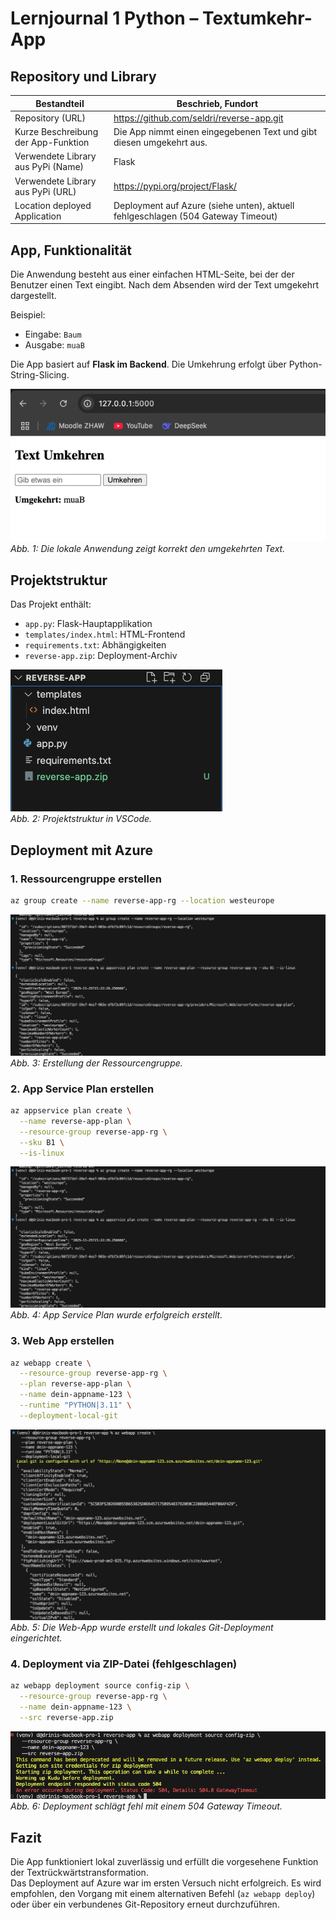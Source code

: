
# Lernjournal 1 Python – Textumkehr-App

## Repository und Library

| Bestandteil | Beschrieb, Fundort |
|-------------|----------------------|
| Repository (URL) | https://github.com/seldri/reverse-app.git |
| Kurze Beschreibung der App-Funktion | Die App nimmt einen eingegebenen Text und gibt diesen umgekehrt aus. |
| Verwendete Library aus PyPi (Name) | Flask |
| Verwendete Library aus PyPi (URL) | https://pypi.org/project/Flask/ |
| Location deployed Application | Deployment auf Azure (siehe unten), aktuell fehlgeschlagen (504 Gateway Timeout) |

## App, Funktionalität

Die Anwendung besteht aus einer einfachen HTML-Seite, bei der der Benutzer einen Text eingibt. Nach dem Absenden wird der Text umgekehrt dargestellt.

Beispiel:
- Eingabe: `Baum`
- Ausgabe: `muaB`

Die App basiert auf **Flask im Backend**. Die Umkehrung erfolgt über Python-String-Slicing.

![App lokal unter 127.0.0.1](images/pythonrefresh1.png)  
*Abb. 1: Die lokale Anwendung zeigt korrekt den umgekehrten Text.*

## Projektstruktur

Das Projekt enthält:
- `app.py`: Flask-Hauptapplikation
- `templates/index.html`: HTML-Frontend
- `requirements.txt`: Abhängigkeiten
- `reverse-app.zip`: Deployment-Archiv

![Projektstruktur](images/pythonrefresh2.png)  
*Abb. 2: Projektstruktur in VSCode.*

## Deployment mit Azure

### 1. Ressourcengruppe erstellen

```bash
az group create --name reverse-app-rg --location westeurope
```

![Ressourcengruppe erstellen](images/pythonrefresh3.png)  
*Abb. 3: Erstellung der Ressourcengruppe.*

### 2. App Service Plan erstellen

```bash
az appservice plan create \
  --name reverse-app-plan \
  --resource-group reverse-app-rg \
  --sku B1 \
  --is-linux
```

![App Service Plan erstellen](images/pythonrefresh3.png)  
*Abb. 4: App Service Plan wurde erfolgreich erstellt.*

### 3. Web App erstellen

```bash
az webapp create \
  --resource-group reverse-app-rg \
  --plan reverse-app-plan \
  --name dein-appname-123 \
  --runtime "PYTHON|3.11" \
  --deployment-local-git
```

![Web App erstellen](images/pythonrefresh4.png)  
*Abb. 5: Die Web-App wurde erstellt und lokales Git-Deployment eingerichtet.*

### 4. Deployment via ZIP-Datei (fehlgeschlagen)

```bash
az webapp deployment source config-zip \
  --resource-group reverse-app-rg \
  --name dein-appname-123 \
  --src reverse-app.zip
```

![Deployment fehlgeschlagen](images/pythonrefresh5.png)  
*Abb. 6: Deployment schlägt fehl mit einem 504 Gateway Timeout.*

## Fazit

Die App funktioniert lokal zuverlässig und erfüllt die vorgesehene Funktion der Textrückwärtstransformation.  
Das Deployment auf Azure war im ersten Versuch nicht erfolgreich. Es wird empfohlen, den Vorgang mit einem alternativen Befehl (`az webapp deploy`) oder über ein verbundenes Git-Repository erneut durchzuführen.
